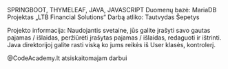 SPRINGBOOT, THYMELEAF, JAVA, JAVASCRIPT 
Duomenų bazė: MariaDB
Projektas „LTB Financial Solutions“
Darbą atliko: Tautvydas Šepetys

Projekto informacija:
Naudojantis svetaine, jūs galite įrašyti savo gautas pajamas / išlaidas, peržiūrėti įrašytas pajamas / išlaidas,
redaguoti ir ištrinti.
Java direktorijoj galite rasti viską ko jums reikės iš User klasės, kontrolerį.


@CodeAcademy.lt atsiskaitomajam darbui